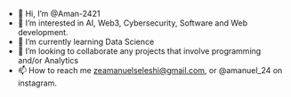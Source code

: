 - 👋 Hi, I’m @Aman-2421
- 👀 I’m interested in AI, Web3, Cybersecurity, Software and Web development. 
- 🌱 I’m currently learning Data Science 
- 💞️ I’m looking to collaborate any projects that involve programming and/or Analytics 
- 📫 How to reach me zeamanuelseleshi@gmail.com, or @amanuel_24 on instagram.

<!---
Aman-2421/Aman-2421 is a ✨ special ✨ repository because its `README.md` (this file) appears on your GitHub profile.
You can click the Preview link to take a look at your changes.
--->
